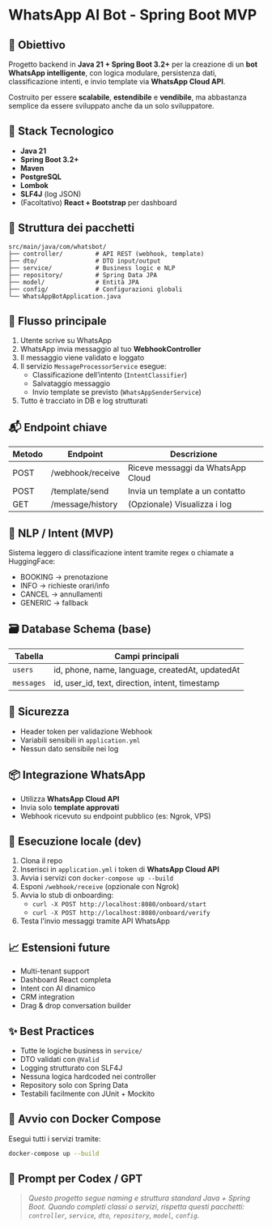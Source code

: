 # WhatsApp AI Bot - Spring Boot MVP

## 📌 Obiettivo

Progetto backend in **Java 21 + Spring Boot 3.2+** per la creazione di un **bot WhatsApp intelligente**, con logica modulare, persistenza dati, classificazione intenti, e invio template via **WhatsApp Cloud API**.

Costruito per essere **scalabile**, **estendibile** e **vendibile**, ma abbastanza semplice da essere sviluppato anche da un solo sviluppatore.

## 🧱 Stack Tecnologico

- **Java 21**
- **Spring Boot 3.2+**
- **Maven**
- **PostgreSQL**
- **Lombok**
- **SLF4J** (log JSON)
- (Facoltativo) **React + Bootstrap** per dashboard

## 📐 Struttura dei pacchetti

```
src/main/java/com/whatsbot/
├── controller/         # API REST (webhook, template)
├── dto/                # DTO input/output
├── service/            # Business logic e NLP
├── repository/         # Spring Data JPA
├── model/              # Entità JPA
├── config/             # Configurazioni globali
└── WhatsAppBotApplication.java
```

## 🔁 Flusso principale

1. Utente scrive su WhatsApp
2. WhatsApp invia messaggio al tuo **WebhookController**
3. Il messaggio viene validato e loggato
4. Il servizio `MessageProcessorService` esegue:
   - Classificazione dell’intento (`IntentClassifier`)
   - Salvataggio messaggio
   - Invio template se previsto (`WhatsAppSenderService`)
5. Tutto è tracciato in DB e log strutturati

## 📬 Endpoint chiave

| Metodo | Endpoint            | Descrizione                        |
|--------|---------------------|------------------------------------|
| POST   | /webhook/receive    | Riceve messaggi da WhatsApp Cloud |
| POST   | /template/send      | Invia un template a un contatto   |
| GET    | /message/history    | (Opzionale) Visualizza i log      |

## 🧠 NLP / Intent (MVP)

Sistema leggero di classificazione intent tramite regex o chiamate a HuggingFace:

- BOOKING → prenotazione
- INFO → richieste orari/info
- CANCEL → annullamenti
- GENERIC → fallback

## 🗃️ Database Schema (base)

| Tabella  | Campi principali                                        |
|----------|---------------------------------------------------------|
| `users`  | id, phone, name, language, createdAt, updatedAt         |
| `messages` | id, user_id, text, direction, intent, timestamp       |

## 🔐 Sicurezza

- Header token per validazione Webhook
- Variabili sensibili in `application.yml`
- Nessun dato sensibile nei log

## 📦 Integrazione WhatsApp

- Utilizza **WhatsApp Cloud API**
- Invia solo **template approvati**
- Webhook ricevuto su endpoint pubblico (es: Ngrok, VPS)

## 🧰 Esecuzione locale (dev)

1. Clona il repo
2. Inserisci in `application.yml` i token di **WhatsApp Cloud API**
3. Avvia i servizi con `docker-compose up --build`
4. Esponi `/webhook/receive` (opzionale con Ngrok)
5. Avvia lo stub di onboarding:
   - `curl -X POST http://localhost:8080/onboard/start`
   - `curl -X POST http://localhost:8080/onboard/verify`
6. Testa l'invio messaggi tramite API WhatsApp

## 📈 Estensioni future

- Multi-tenant support
- Dashboard React completa
- Intent con AI dinamico
- CRM integration
- Drag & drop conversation builder

## ✨ Best Practices

- Tutte le logiche business in `service/`
- DTO validati con `@Valid`
- Logging strutturato con SLF4J
- Nessuna logica hardcoded nei controller
- Repository solo con Spring Data
- Testabili facilmente con JUnit + Mockito
## 🚀 Avvio con Docker Compose

Esegui tutti i servizi tramite:

```bash
docker-compose up --build
```


## 📣 Prompt per Codex / GPT

> *Questo progetto segue naming e struttura standard Java + Spring Boot.*
> *Quando completi classi o servizi, rispetta questi pacchetti: `controller`, `service`, `dto`, `repository`, `model`, `config`.*
